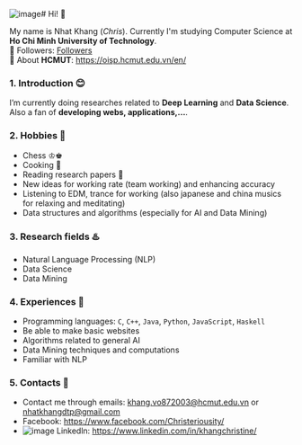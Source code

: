 ![image](https://github.com/nhatkhangcs/nhatkhangcs/assets/97901202/96ad33e8-dae2-4703-a797-1c650e9773cf)# Hi! 👋

My name is Nhat Khang (_Chris_). Currently I'm studying Computer Science at **Ho Chi Minh University of Technology**.  
📢  Followers: [Followers](https://github.com/nhatkhangcs?tab=followers) <br>
📢  About **HCMUT**: https://oisp.hcmut.edu.vn/en/

### 1. Introduction 😊
I’m currently doing researches related to **Deep Learning** and **Data Science**. Also a fan of **developing webs, applications,...**.

### 2. Hobbies 💍
- Chess ♔♚
- Cooking 🧒
- Reading research papers 💭
- New ideas for working rate (team working) and enhancing accuracy
- Listening to EDM, trance for working (also japanese and china musics for relaxing and meditating)
- Data structures and algorithms (especially for AI and Data Mining)

### 3. Research fields ♨️

- Natural Language Processing (NLP)
- Data Science
- Data Mining

### 4. Experiences 🌅

- Programming languages: `C`, `C++`, `Java`, `Python`, `JavaScript`, `Haskell`
- Be able to make basic websites
- Algorithms related to general AI
- Data Mining techniques and computations
- Familiar with NLP

### 5. Contacts 📧
- Contact me through emails: khang.vo872003@hcmut.edu.vn or nhatkhangdtp@gmail.com
- Facebook: https://www.facebook.com/Christeriousity/
- ![image](https://github.com/nhatkhangcs/nhatkhangcs/assets/97901202/3963898c-aba7-4d12-aacf-1aa30d9b119b) Linkedln: https://www.linkedin.com/in/khangchristine/
